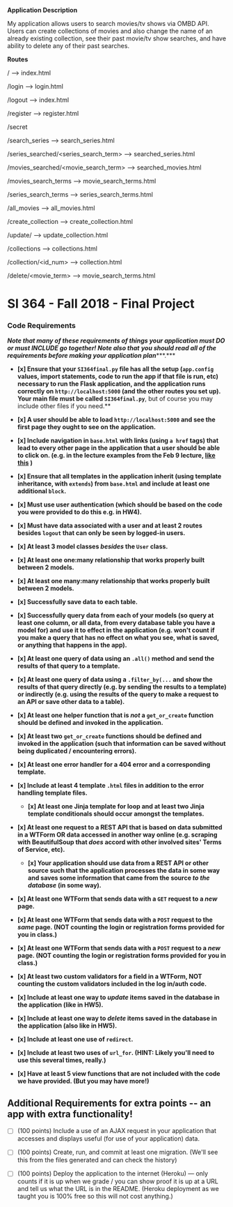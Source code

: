 **Application Description**

My application allows users to search movies/tv shows via OMBD API. Users can create collections of movies and also change the name of an already existing collection, see their past movie/tv show searches, and have ability to delete any of their past searches.

**Routes**

/ --> index.html

/login --> login.html

/logout --> index.html

/register --> register.html

/secret

/search_series —> search_series.html

/series_searched/<series_search_term> —> searched_series.html

/movies_searched/<movie_search_term> —> searched_movies.html

/movies_search_terms —> movie_search_terms.html

/series_search_terms —> series_search_terms.html

/all_movies —> all_movies.html

/create_collection —> create_collection.html

/update/<id> —> update_collection.html
  
/collections —> collections.html

/collection/<id_num> —> collection.html

/delete/<movie_term> —> movie_search_terms.html 


# SI 364 - Fall 2018 - Final Project

### **Code Requirements**
***Note that many of these requirements of things your application must DO or must INCLUDE go together! Note also that*** ***you should read all of the requirements before making your application plan******.***

- **[x] Ensure that your `SI364final.py` file has all the setup (`app.config` values, import statements, code to run the app if that file is run, etc) necessary to run the Flask application, and the application runs correctly on `http://localhost:5000` (and the other routes you set up). **Your main file must be called** `SI364final.py`**, but of course you may include other files if you need.**

- **[x] A user should be able to load `http://localhost:5000` and see the first page they ought to see on the application.**

- **[x] Include navigation in `base.html` with links (using `a href` tags) that lead to every other page in the application that a user should be able to click on. (e.g. in the lecture examples from the Feb 9 lecture, [like this](https://www.dropbox.com/s/hjcls4cfdkqwy84/Screenshot%202018-02-15%2013.26.32.png?dl=0) )**

- **[x] Ensure that all templates in the application inherit (using template inheritance, with `extends`) from `base.html` and include at least one additional `block`.**

- **[x] Must use user authentication (which should be based on the code you were provided to do this e.g. in HW4).**

- **[x] Must have data associated with a user and at least 2 routes besides `logout` that can only be seen by logged-in users.**

- **[x] At least 3 model classes *besides* the `User` class.**

- **[x] At least one one:many relationship that works properly built between 2 models.**

- **[x] At least one many:many relationship that works properly built between 2 models.**

- **[x] Successfully save data to each table.**

- **[x] Successfully query data from each of your models (so query at least one column, or all data, from every database table you have a model for) and use it to effect in the application (e.g. won't count if you make a query that has no effect on what you see, what is saved, or anything that happens in the app).**

- **[x] At least one query of data using an `.all()` method and send the results of that query to a template.**

- **[x] At least one query of data using a `.filter_by(...` and show the results of that query directly (e.g. by sending the results to a template) or indirectly (e.g. using the results of the query to make a request to an API or save other data to a table).**

- **[x] At least one helper function that is *not* a `get_or_create` function should be defined and invoked in the application.**

- **[x] At least two `get_or_create` functions should be defined and invoked in the application (such that information can be saved without being duplicated / encountering errors).**

- **[x] At least one error handler for a 404 error and a corresponding template.**

- **[x] Include at least 4 template `.html` files in addition to the error handling template files.**

  - **[x] At least one Jinja template for loop and at least two Jinja template conditionals should occur amongst the templates.**

- **[x] At least one request to a REST API that is based on data submitted in a WTForm OR data accessed in another way online (e.g. scraping with BeautifulSoup that *does* accord with other involved sites' Terms of Service, etc).**

  - **[x] Your application should use data from a REST API or other source such that the application processes the data in some way and saves some information that came from the source *to the database* (in some way).**

- **[x] At least one WTForm that sends data with a `GET` request to a *new* page.**

- **[x] At least one WTForm that sends data with a `POST` request to the *same* page. (NOT counting the login or registration forms provided for you in class.)**

- **[x] At least one WTForm that sends data with a `POST` request to a *new* page. (NOT counting the login or registration forms provided for you in class.)**

- **[x] At least two custom validators for a field in a WTForm, NOT counting the custom validators included in the log in/auth code.**

- **[x] Include at least one way to *update* items saved in the database in the application (like in HW5).**

- **[x] Include at least one way to *delete* items saved in the database in the application (also like in HW5).**

- **[x] Include at least one use of `redirect`.**

- **[x] Include at least two uses of `url_for`. (HINT: Likely you'll need to use this several times, really.)**

- **[x] Have at least 5 view functions that are not included with the code we have provided. (But you may have more!)**


## Additional Requirements for extra points -- an app with extra functionality!

- [ ] (100 points) Include a use of an AJAX request in your application that accesses and displays useful (for use of your application) data.
- [ ]  (100 points) Create, run, and commit at least one migration. (We'll see this from the files generated and can check the history)
- [ ]  (100 points) Deploy the application to the internet (Heroku) — only counts if it is up when we grade / you can show proof it is up at a URL and tell us what the URL is in the README. (Heroku deployment as we taught you is 100% free so this will not cost anything.)

